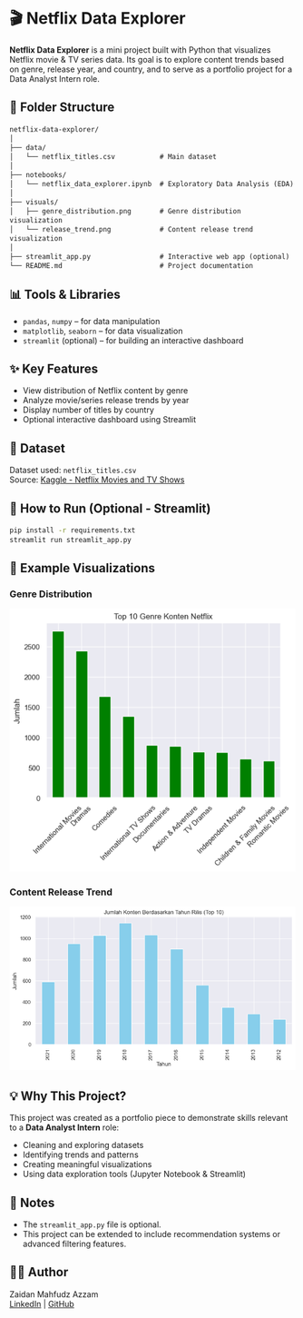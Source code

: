 # 🎬 Netflix Data Explorer

**Netflix Data Explorer** is a mini project built with Python that visualizes Netflix movie & TV series data. Its goal is to explore content trends based on genre, release year, and country, and to serve as a portfolio project for a Data Analyst Intern role.

## 📁 Folder Structure

```
netflix-data-explorer/
│
├── data/
│   └── netflix_titles.csv           # Main dataset
│
├── notebooks/
│   └── netflix_data_explorer.ipynb  # Exploratory Data Analysis (EDA)
│
├── visuals/
│   ├── genre_distribution.png       # Genre distribution visualization
│   └── release_trend.png            # Content release trend visualization
│
├── streamlit_app.py                 # Interactive web app (optional)
└── README.md                        # Project documentation
```

## 📊 Tools & Libraries

- `pandas`, `numpy` – for data manipulation
- `matplotlib`, `seaborn` – for data visualization
- `streamlit` (optional) – for building an interactive dashboard

## ✨ Key Features

- View distribution of Netflix content by genre
- Analyze movie/series release trends by year
- Display number of titles by country
- Optional interactive dashboard using Streamlit

## 📂 Dataset

Dataset used: `netflix_titles.csv`  
Source: [Kaggle - Netflix Movies and TV Shows](https://www.kaggle.com/datasets/shivamb/netflix-shows)

## 🚀 How to Run (Optional - Streamlit)

```bash
pip install -r requirements.txt
streamlit run streamlit_app.py
```

## 📸 Example Visualizations

### Genre Distribution
![Genre Distribution](visuals/genre_distribution.png)

### Content Release Trend
![Release Trend](visuals/release_trend.png)

## 💡 Why This Project?

This project was created as a portfolio piece to demonstrate skills relevant to a **Data Analyst Intern** role:

- Cleaning and exploring datasets
- Identifying trends and patterns
- Creating meaningful visualizations
- Using data exploration tools (Jupyter Notebook & Streamlit)

## 📌 Notes

- The `streamlit_app.py` file is optional.
- This project can be extended to include recommendation systems or advanced filtering features.

## 🧑‍💻 Author

Zaidan Mahfudz Azzam  
[LinkedIn](https://linkedin.com/in/zaidanmahfudz) | [GitHub](https://github.com/ZaanmaVerse)
